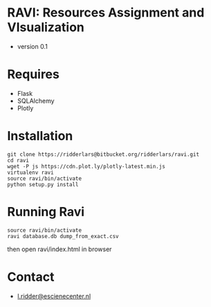 # RAVI: Resources Assignment and VIsualization #
* version 0.1

# Requires #
* Flask
* SQLAlchemy
* Plotly

# Installation
```
git clone https://ridderlars@bitbucket.org/ridderlars/ravi.git
cd ravi
wget -P js https://cdn.plot.ly/plotly-latest.min.js
virtualenv ravi
source ravi/bin/activate
python setup.py install
```

# Running Ravi
```
source ravi/bin/activate
ravi database.db dump_from_exact.csv
```
then open ravi/index.html in browser

# Contact #
* l.ridder@escienecenter.nl